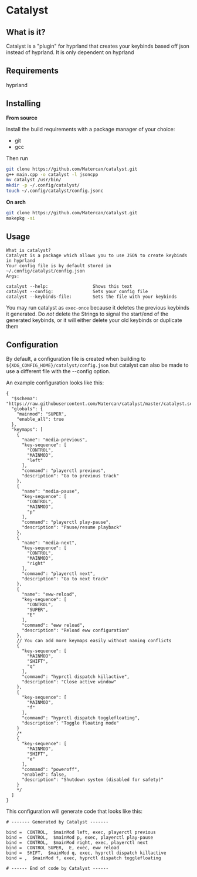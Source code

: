 # Catalyst

## What is it?
Catalyst is a "plugin" for hyprland that creates your keybinds based off json instead of hyprland.
It is only dependent on hyprland

## Requirements
hyprland

## Installing

**From source**

Install the build requirements with a package manager of your choice:
- git
- gcc

Then run

```bash
git clone https://github.com/Matercan/catalyst.git
g++ main.cpp -o catalyst -l jsoncpp
mv catalyst /usr/bin/
mkdir -p ~/.config/catalyst/
touch ~/.config/catalyst/config.jsonc
```

**On arch**

```bash
git clone https://github.com/Matercan/catalyst.git
makepkg -si
```

## Usage

```
What is catalyst?
Catalyst is a package which allows you to use JSON to create keybinds in hyprland
Your config file is by default stored in ~/.config/catalyst/config.json
Args:

catalyst --help:                 Shows this text
catalyst --config:               Sets your config file
catalyst --keybinds-file:        Sets the file with your keybinds
```

You may run catalyst as ``exec-once`` because it deletes the previous keybinds it generated.
Do *not* delete the Strings to signal the start/end of the generated keybinds,
or it will either delete your old keybinds or duplicate them

## Configuration
By default, a configuration file is created when building to ``${XDG_CONFIG_HOME}/catalyst/config.json``
but catalyst can also be made to use a different file with the --config option.

An example configuration looks like this:
```jsonc
{
  "$schema": "https://raw.githubusercontent.com/Matercan/catalyst/master/catalyst.schema.jsonc",
  "globals": {
    "mainmod": "SUPER",
    "enable_all": true
  },
  "keymaps": [
    {
      "name": "media-previous",
      "key-sequence": [
        "CONTROL",
        "MAINMOD",
        "left"
      ],
      "command": "playerctl previous",
      "description": "Go to previous track"
    },
    {
      "name": "media-pause",
      "key-sequence": [
        "CONTROL",
        "MAINMOD",
        "p"
      ],
      "command": "playerctl play-pause",
      "description": "Pause/resume playback"
    },
    {
      "name": "media-next",
      "key-sequence": [
        "CONTROL",
        "MAINMOD",
        "right"
      ],
      "command": "playerctl next",
      "description": "Go to next track"
    },
    {
      "name": "eww-reload",
      "key-sequence": [
        "CONTROL",
        "SUPER",
        "E"
      ],
      "command": "eww reload",
      "description": "Reload eww configuration"
    },
    // You can add more keymaps easily without naming conflicts
    {
      "key-sequence": [
        "MAINMOD",
        "SHIFT",
        "q"
      ],
      "command": "hyprctl dispatch killactive",
      "description": "Close active window"
    },
    {
      "key-sequence": [
        "MAINMOD",
        "f"
      ],
      "command": "hyprctl dispatch togglefloating",
      "description": "Toggle floating mode"
    }
    /*
    {
      "key-sequence": [
        "MAINMOD",
        "SHIFT",
        "e"
      ],
      "command": "poweroff",
      "enabled": false,
      "description": "Shutdown system (disabled for safety)"
    }
    */
  ]
}
```

This configuration will generate code that looks like this:
```
# ------- Generated by Catalyst -------

bind =  CONTROL,  $mainMod left, exec, playerctl previous
bind =  CONTROL,  $mainMod p, exec, playerctl play-pause
bind =  CONTROL,  $mainMod right, exec, playerctl next
bind =  CONTROL SUPER,  E, exec, eww reload
bind =  SHIFT,  $mainMod q, exec, hyprctl dispatch killactive
bind = ,  $mainMod f, exec, hyprctl dispatch togglefloating

# ------ End of code by Catalyst ------

```

